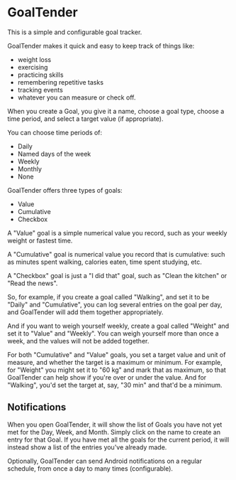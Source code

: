 # GoalTender

This is a simple and configurable goal tracker.

GoalTender makes it quick and easy to keep track of things like:

* weight loss
* exercising
* practicing skills
* remembering repetitive tasks
* tracking events
* whatever you can measure or check off.


When you create a Goal, you give it a name, choose a goal type, choose a time period, and select a target value (if appropriate).

You can choose time periods of:
* Daily
* Named days of the week
* Weekly
* Monthly
* None

GoalTender offers three types of goals:
* Value
* Cumulative
* Checkbox

A "Value" goal is a simple numerical value you record, such as your weekly weight or fastest time.

A "Cumulative" goal is numerical value you record that is cumulative: such as minutes spent walking, calories eaten, time spent studying, etc.

A "Checkbox" goal is just a "I did that" goal, such as "Clean the kitchen" or "Read the news".


So, for example, if you create a goal called "Walking", and set it to be "Daily" and "Cumulative",
you can log several entries on the goal per day, and GoalTender will add them together appropriately.

And if you want to weigh yourself weekly, create a goal called "Weight" and set it to "Value" and "Weekly".
You can weigh yourself more than once a week, and the values will not be added together.

For both "Cumulative" and "Value" goals, you set a target value and unit of measure, and whether the target is a maximum or minimum.
For example, for "Weight" you might set it to "60 kg" and mark that as maximum, so that GoalTender can
help show if you're over or under the value.  And for "Walking", you'd set the target at, say, "30 min" and that'd be a minimum.


Notifications
-------------

When you open GoalTender, it will show the list of Goals you have not yet met for the Day, Week, and Month.
Simply click on the name to create an entry for that Goal. If you have met all the goals for the current period,
it will instead show a list of the entries you've already made.

Optionally, GoalTender can send Android notifications on a regular schedule, from once a day to many times (configurable).


